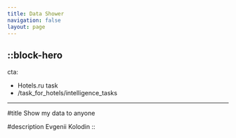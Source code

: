 ```yaml
---
title: Data Shower
navigation: false
layout: page
---
```


::block-hero
---
cta:
  - Hotels.ru task
  - /task_for_hotels/intelligence_tasks
---

#title
Show my data to anyone

#description
Evgenii Kolodin
::
